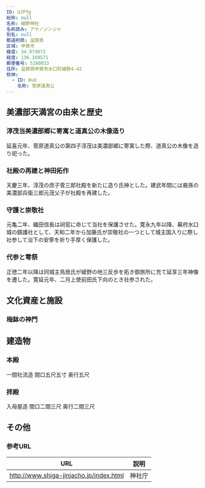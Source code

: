 ```yaml
---
ID: UJPfg
総称: null
名称: 綾野神社
名称読み: アヤノジンジャ
別名: null
都道府県: 滋賀県
区域: 甲賀市
緯度: 34.974972
経度: 136.169571
郵便番号: 5280033
住所: 滋賀県甲賀市水口町綾野4-42
祭神:
  - ID: 0uU
    名称: 菅原道真公
---
```


## 美濃部天満宮の由来と歴史

### 淳茂当美濃部郷に寄寓と道真公の木像造り

延喜元年、菅原道真公の第四子淳茂は美濃部郷に寄寓した際、道真公の木像を造り祀った。

### 社殿の再建と神田拓作

天慶三年、淳茂の庶子菅三郎社殿を新たに造り氏神とした。建武年間には裔孫の美濃部兵衛三郎元茂父子が社殿を再建した。

### 守護と崇敬社

元亀二年、織田信長は祠官に命じて当社を保護させた。寛永九年以降、幕府水口城の鎮護社として、天和二年から加藤氏が崇敬社の一つとして城主国入りに際し社参して治下の安寧を祈り手厚く保護した。

### 代参と雩祭

正徳二年以降は同城主鳥居氏が綾野の地三反歩を拓き御旅所に充て延享三年神像を遷した。寛延元年、二月上使前田氏下向のとき社参された。

## 文化資産と施設

### 梅鉢の神門

## 建造物

### 本殿

一間社流造 間口五尺五寸 奥行五尺

### 拝殿

入母屋造 間口二間三尺 奥行二間三尺

## その他

### 参考URL

| URL                                     | 説明   |
| --------------------------------------- | ------ |
| http://www.shiga-jinjacho.jp/index.html | 神社庁 |
